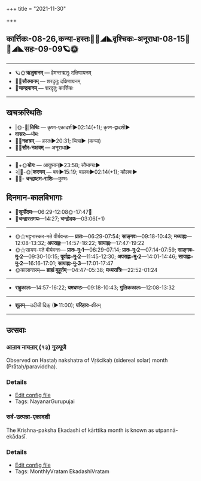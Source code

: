 +++
title = "2021-11-30"

+++
## कार्त्तिकः-08-26,कन्या-हस्तः🌛🌌◢◣वृश्चिकः-अनूराधा-08-15🌌🌞◢◣सहः-09-09🪐🌞
___________________
- 🪐🌞**ऋतुमानम्** — हेमन्तऋतुः दक्षिणायनम्
- 🌌🌞**सौरमानम्** — शरदृतुः दक्षिणायनम्
- 🌛**चान्द्रमानम्** — शरदृतुः कार्त्तिकः
___________________


## खचक्रस्थितिः
- |🌞-🌛|**तिथिः** — कृष्ण-एकादशी►02:14(+1); कृष्ण-द्वादशी►  
- **वासरः**—भौमः  
- 🌌🌛**नक्षत्रम्** — हस्तः►20:31; चित्रा► (कन्या)  
- 🌌🌞**सौर-नक्षत्रम्** — अनूराधा►  
___________________
- 🌛+🌞**योगः** — आयुष्मान्►23:58; सौभाग्यः►  
- २|🌛-🌞|**करणम्** — बवः►15:19; बालवः►02:14(+1); कौलवः►  
- 🌌🌛- **चन्द्राष्टम-राशिः**—कुम्भः  


## दिनमान-कालविभागाः
- 🌅**सूर्योदयः**—06:29-12:08🌞️-17:47🌇  
- 🌛**चन्द्रास्तमयः**—14:27; **चन्द्रोदयः**—03:06(+1)  
___________________
- 🌞⚝भट्टभास्कर-मते वीर्यवन्तः— **प्रातः**—06:29-07:54; **साङ्गवः**—09:18-10:43; **मध्याह्नः**—12:08-13:32; **अपराह्णः**—14:57-16:22; **सायाह्नः**—17:47-19:22  
- 🌞⚝सायण-मते वीर्यवन्तः— **प्रातः-मु॰1**—06:29-07:14; **प्रातः-मु॰2**—07:14-07:59; **साङ्गवः-मु॰2**—09:30-10:15; **पूर्वाह्णः-मु॰2**—11:45-12:30; **अपराह्णः-मु॰2**—14:01-14:46; **सायाह्णः-मु॰2**—16:16-17:01; **सायाह्णः-मु॰3**—17:01-17:47  
- 🌞कालान्तरम्— **ब्राह्मं मुहूर्तम्**—04:47-05:38; **मध्यरात्रिः**—22:52-01:24  
___________________
- **राहुकालः**—14:57-16:22; **यमघण्टः**—09:18-10:43; **गुलिककालः**—12:08-13:32  
___________________
- **शूलम्**—उदीची दिक् (►11:00); **परिहारः**–क्षीरम्  
___________________

## उत्सवाः
### आऩाय नायऩार् (१३) गुरुपूजै

Observed on Hastaḥ nakshatra of Vṛścikaḥ (sidereal solar) month (Prātaḥ/paraviddha). 

### Details
- [Edit config file](https://github.com/sanskrit-coders/adyatithi/tree/master/mahApuruSha/nAyanAr/sidereal_solar_month/nakshatra/08/13/An2Aya%20nAyan2Ar%20%2813%29%20gurupUjai.toml)
- Tags: NayanarGurupujai


### सर्व-उत्पन्ना-एकादशी

The Krishna-paksha Ekadashi of kārttika month is known as utpannā-ekādaśī.

### Details
- [Edit config file](https://github.com/sanskrit-coders/adyatithi/tree/master/time_focus/monthly/ekAdashI/description_only/utpannA-EkAdazI.toml)
- Tags: MonthlyVratam EkadashiVratam

